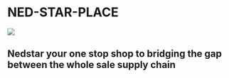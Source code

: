 
# NED-STAR-PLACE

<img src="https://img.shields.io/badge/react%20-%2320232a.svg?&style=for-the-badge&logo=react&logoColor=%2361DAFB"/>




## Nedstar your one stop shop to bridging the gap between the whole sale supply chain